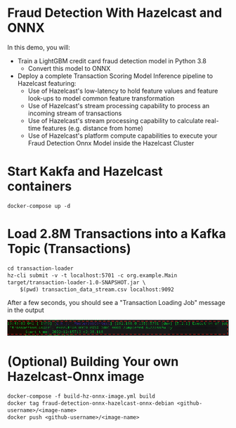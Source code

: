 # Fraud Detection With Hazelcast and ONNX

In this demo, you will:
* Train a LightGBM credit card fraud detection model in Python 3.8  
    * Convert this model to ONNX
* Deploy a complete Transaction Scoring Model Inference pipeline to Hazelcast featuring:
    * Use of Hazelcast's low-latency to hold feature values and feature look-ups to model common feature transformation
    * Use of Hazelcast's stream processing capability to process an incoming stream of transactions
    * Use of Hazelcast's stream processing capability to calculate real-time features (e.g. distance from home)
    * Use of Hazelcast's platform compute capabilities to execute your Fraud Detection Onnx Model inside the Hazelcast Cluster
    

# Start Kakfa and Hazelcast containers
```
docker-compose up -d
```

# Load 2.8M Transactions into a Kafka Topic (Transactions)
```
cd transaction-loader 
hz-cli submit -v -t localhost:5701 -c org.example.Main target/transaction-loader-1.0-SNAPSHOT.jar \
    $(pwd) transaction_data_stream.csv localhost:9092
```

After a few seconds, you should see a "Transaction Loading Job" message in the output

![Transaction Loading Job Success Message](./images/transaction-loader-msg.png)



# (Optional) Building Your own Hazelcast-Onnx image
```
docker-compose -f build-hz-onnx-image.yml build
docker tag fraud-detection-onnx-hazelcast-onnx-debian <github-username>/<image-name>
docker push <github-username>/<image-name> 
```
